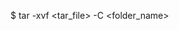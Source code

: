 <!-- layout:code post: 1970-09-26-manage-backups_unzip-your-backup -->


$ tar -xvf &#60;tar_file&#62;  -C &#60;folder_name&#62;
